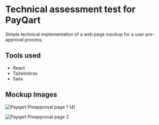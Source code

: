 # Technical assessment test for PayQart

Simple technical implementation of a web page mockup for a user pre-approval process

## Tools used
- React
- Tailwindcss
- Sass

## Mockup Images

![Payqart Preapproval page 1 (4)](https://user-images.githubusercontent.com/44283935/120900648-dc7dec00-c62d-11eb-971c-b3d53149d483.png)


![Payqart Preapproval page 2](https://user-images.githubusercontent.com/44283935/120900636-c7a15880-c62d-11eb-8a0f-02e2c120fcac.png)

